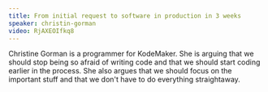 ```yaml
---
title: From initial request to software in production in 3 weeks
speaker: christin-gorman
video: RjAXEOIfkq8
---
```


Christine Gorman is a programmer for KodeMaker. She is arguing that we should stop being so afraid of writing code and that we should start coding earlier in the process. She also argues that we should focus on the important stuff and that we don't have to do everything straightaway.
